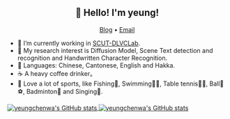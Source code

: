 <h2 align="center">👋 Hello! I'm yeung!</h2>
<p align="center">
  <a href="https://www.zhihu.com/people/young-40-31">Blog</a> •
  <a href="eezhyang@gmail.com">Email</a>
</p>


- 🔭 I’m currently working in [SCUT-DLVCLab](https://github.com/HCIILAB).
- 🌱 My research interest is Diffusion Model, Scene Text detection and recognition and Handwritten Character Recognition.
- 👤 Languages: Chinese, Cantonese, English and Hakka.
- ☕️ A heavy coffee drinker。
- 🏈 Love a lot of sports, like Fishing🎣, Swimming🏊‍♂️, Table tennis🎱🏓, Ball🏀⚽️, Badminton🏸 and Singing🎤.

<div>
<a href="https://github.com/anuraghazra/github-readme-stats#gh-light-mode-only">
<img align="center" src="https://github-readme-stats.vercel.app/api?username=yeungchenwa&count_private=true&show_icons=true" alt="yeungchenwa's GitHub stats" />
<!-- <img align="center" src="https://github-readme-stats.vercel.app/api/top-langs/?username=yeungchenwa&show_icons=true&layout=compact" /> -->
</a>
<a href="https://github.com/anuraghazra/github-readme-stats#gh-dark-mode-only">
<img align="center" src="https://github-readme-stats.vercel.app/api?username=yeungchenwa&count_private=true&show_icons=true&theme=radical" alt="yeungchenwa's GitHub stats" />
<!-- <img align="center" src="https://github-readme-stats.vercel.app/api/top-langs/?username=yeungchenwa&show_icons=true&theme=radical&layout=compact" /> -->
</a>
</div>
